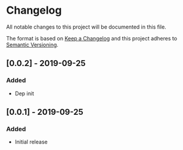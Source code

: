 # Changelog
All notable changes to this project will be documented in this file.

The format is based on [Keep a Changelog](http://keepachangelog.com/en/1.0.0/)
and this project adheres to [Semantic
Versioning](http://semver.org/spec/v2.0.0.html).

## [0.0.2] - 2019-09-25

### Added
- Dep init

## [0.0.1] - 2019-09-25

### Added
- Initial release
